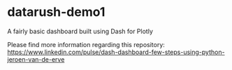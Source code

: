 # datarush-demo1
A fairly basic dashboard built using Dash for Plotly

Please find more information regarding this repository: https://www.linkedin.com/pulse/dash-dashboard-few-steps-using-python-jeroen-van-de-erve
